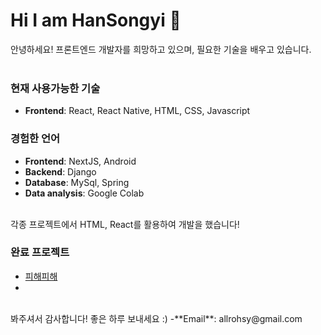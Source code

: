 # Hi I am HanSongyi 👋
안녕하세요! 프론트엔드 개발자를 희망하고 있으며, 필요한 기술을 배우고 있습니다.
<br/>
<br/>

### 현재 사용가능한 기술
- **Frontend**: React, React Native, HTML, CSS, Javascript

### 경험한 언어
- **Frontend**: NextJS, Android
- **Backend**: Django
- **Database**: MySql, Spring
- **Data analysis**: Google Colab
<br/>
각종 프로젝트에서 HTML, React를 활용하여 개발을 했습니다!
<br/>


### 완료 프로젝트
- [피해피해](https://github.com/hansongy1/Disaster_alert)
- 
<br/>
봐주셔서 감사합니다! 좋은 하루 보내세요 :)
-**Email**: allrohsy@gmail.com
<!--
**hansongy1/hansongy1** is a ✨ _special_ ✨ repository because its `README.md` (this file) appears on your GitHub profile.

Here are some ideas to get you started:

- 🔭 I’m currently working on ...
- 🌱 I’m currently learning ...
- 👯 I’m looking to collaborate on ...
- 🤔 I’m looking for help with ...
- 💬 Ask me about ...
- 📫 How to reach me: ...
- 😄 Pronouns: ...
- ⚡ Fun fact: ...
-->
